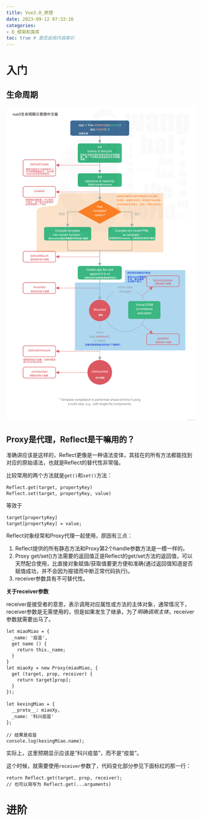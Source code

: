 ```yaml
---
title: Vue3.0_原理
date: 2023-09-12 07:33:16
categories:
- D_框架和类库
toc: true # 是否启用内容索引
---
```


# 入门

## 生命周期

![](/img/vue3生命周期.png)

## Proxy是代理，Reflect是干嘛用的？

准确讲应该是这样的，Reflect更像是一种语法变体，其挂在的所有方法都能找到对应的原始语法，也就是Reflect的替代性非常强。

比较常用的两个方法就是`get()`和`set()`方法：

```
Reflect.get(target, propertyKey)
Reflect.set(target, propertyKey, value)
```

等效于

```
target[propertyKey]
target[propertyKey] = value;
```

Reflect对象经常和Proxy代理一起使用，原因有三点：

1. Reflect提供的所有静态方法和Proxy第2个handle参数方法是一模一样的。
2. Proxy get/set()方法需要的返回值正是Reflect的get/set方法的返回值，可以天然配合使用，比直接对象赋值/获取值要更方便和准确(通过返回值知道是否赋值成功，并不会因为报错而中断正常代码执行)。
3. receiver参数具有不可替代性。

**关于receiver参数**

receiver是接受者的意思，表示调用对应属性或方法的主体对象，通常情况下，receiver参数是无需使用的，但是如果发生了继承，为了*明确调用主体*，receiver参数就需要出马了。

```
let miaoMiao = {
  _name: '疫苗',
  get name () {
    return this._name;
  }
}
let miaoXy = new Proxy(miaoMiao, {
  get (target, prop, receiver) {
    return target[prop];
  }
});

let kexingMiao = {
  __proto__: miaoXy,
  _name: '科兴疫苗'
};

// 结果是疫苗
console.log(kexingMiao.name);
```

实际上，这里预期显示应该是“科兴疫苗”，而不是“疫苗”。

这个时候，就需要使用`receiver`参数了，代码变化部分参见下面标红的那一行：

```
return Reflect.get(target, prop, receiver);
// 也可以简写为 Reflect.get(...arguments) 
```

# 进阶





